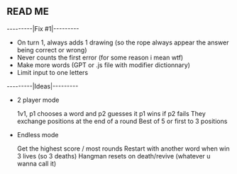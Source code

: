 ## READ ME
---------|Fix #1|---------

- On turn 1, always adds 1 drawing (so the rope always appear the answer being correct or wrong)
- Never counts the first error (for some reason i mean wtf)
- Make more words (GPT or .js file with modifier dictionnary)
- Limit input to one letters

---------|Ideas|---------

- 2 player mode

  1v1, p1 chooses a word and p2 guesses it
  p1 wins if p2 fails
  They exchange positions at the end of a round
  Best of 5 or first to 3 positions

- Endless mode

    Get the highest score / most rounds
    Restart with another word when win
    3 lives (so 3 deaths) Hangman resets on death/revive (whatever u wanna call it)
    
